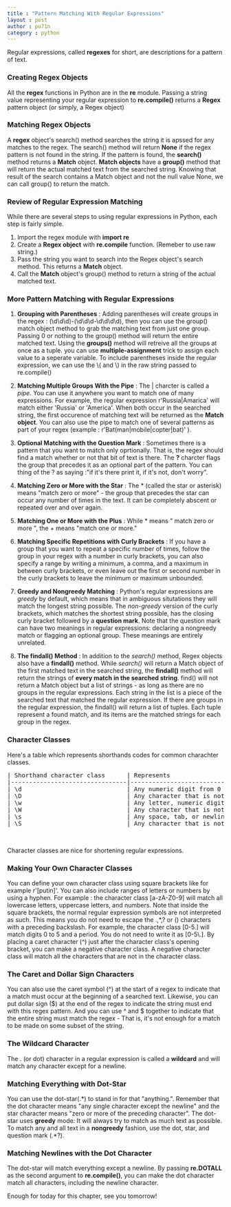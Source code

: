 ```yaml
---
title : "Pattern Matching With Regular Expressions"
layout : post
author : pu71n
category : python 
---
```


Regular expressions, called **regexes** for short, are descriptions for a pattern of text. 

### Creating Regex Objects 

All the **regex** functions in Python are in the **re** module. 
Passing a string value representing your regular expression to **re.compile()** returns a **Regex** pattern object (or simply, a Regex object)

### Matching Regex Objects 

A **regex** object's search() method searches the string it is apssed for any matches to the regex. The search() method will return **None** if the regex pattern is not found in the string. If the pattern is found, the **search()** method returns a **Match** object. **Match objects** have a **group()** method that will return the actual matched text from the searched string. 
Knowing that result of the search contains a Match object and not the null value None, we can call group() to return the match. 

### Review of Regular Expression Matching 

While there are several steps to using regular expressions in Python, each step is fairly simple. 

1. Import the regex module with **import re**
2. Create a **Regex object** with **re.compile** function. (Remeber to use raw string.) 
3. Pass the string you want to search into the Regex object's search method. This returns a **Match** object. 
4. Call the **Match** object's group() method to return a string of the actual matched text. 

### More Pattern Matching with Regular Expressions

1. **Grouping with Parentheses** : Adding parentheses will create groups in the regex : (\d\d\d)-(\d\d\d-\d\d\d\d), then you can use the group() match object method to grab the matching text from just one group. Passing 0 or nothing to the group() method will return the entire matched text. Using the **groups()** method will retreive all the groups at once as a tuple. you can use **multiple-assignment** trick to assign each value to a seperate variable.
To include parentheses inside the regular expression, we can use the \\( and \\) in the raw string passed to re.compile()

2. **Matching Multiple Groups With the Pipe** : The \| charcter is called a *pipe*. You can use it anywhere you want to match one of many expressions. For example, the regular expression r'Russia|Amarica' will match either 'Russia' or 'America'.
When both occur in the searched string, the first occurence of matching text will be returned as the **Match object**. You can also use the pipe to match one of several patterns as part of your regex (example : r'Bat(man|mobile|copter|bat)' ).
3. **Optional Matching with the Question Mark** : Sometimes there is a pattern that you want to match only oprtionally. That is, the regex should find a match whether or not that bit of text is there. The **?** charcter flags the group that precedes it as an optional part of the pattern. You can thing of the ? as saying :"if it's there print it, if it's not, don't worry".
4. **Matching Zero or More with the Star** : The \* (called the star or asterisk) means "match zero or more" - the group that precedes the star can occur any number of times in the text. It can be completely abscent or repeated over and over again. 
5. **Matching One or More with the Plus** : While \* means " match zero or more ", the + means "match one or more." 
6. **Matching Specific Repetitions with Curly Brackets** : If you have a group that you want to repeat a specific number of times, follow the group in your regex with a number in curly brackets, you can also specify a range by writing a minimum, a comma, and a maximum in between curly brackets, or even leave out the first or second number in the curly brackets to leave the minimum or maximum unbounded. 
7. **Greedy and Nongreedy Matching** : Python's regular expressions are *greedy* by default, which means that in ambiguous situtations they will match the longest string possible. The *non-greedy* version of the curly brackets, which matches the shortest string possible, has the closing curly bracket followed by a **question mark**. Note that the question mark can have two meanings in regular expressions: declaring a nongreedy match or flagging an optional group. These meanings are entirely unrelated.
8. **The findall() Method** : In addition to the *search()* method, Regex objects also have a **findall()** method. While *search()* will return a Match object of the first matched text in the searched string, the **findall()** method will return the strings of **every match in the searched string**.
find() will not return a Match object but a list of strings - as long as there are no groups in the regular expressions. Each string in the list is a piece of the searched text that matched the regular expression. If there are groups in the regular expression, the findall() will return a list of tuples. Each tuple represent a found match, and its items are the matched strings for each group in the regex. 

### Character Classes 
Here's a table which represents shorthands codes for common charachter classes.
<pre>
| Shorthand character class      | Represents                                                                                           |
|--------------------------------|------------------------------------------------------------------------------------------------------|
| \d                             | Any numeric digit from 0 to 9                                                                        |
| \D                             | Any character that is not a numeric digit from 0 to 9                                                |
| \w                             | Any letter, numeric digit, or the underscore character. Think of this as matching 'word' characters. |
| \W                             | Any character that is not a letter, numeric digit, or the underscore character.                      |
| \s                             | Any space, tab, or newline character. (Think of this as  matching 'space' characters.)               |
| \S                             | Any character that is not a space, tab, or newline.                                                  |


</pre>

Character classes are nice for shortening regular expressions.

### Making Your Own Character Classes
You can define your own character class using square brackets like for example r'[putin]'. You can also include ranges of letters or numbers by using a hyphen. For example : the character class [a-zA-Z0-9] will match all lowercase letters, uppercase letters, and numbers. Note that inside the square brackets, the normal regular expression symbols are not interpreted as such. This means you do not need to escape the .,\*,? or () characters with a preceding backslash. For example, the character class [0-5.] will match digits 0 to 5 and a period. You do not need to write it as [0-5\\.].
By placing a caret character (^) just after the character class's opening bracket, you can make a negative character class. A negative character class will match all the characters that are not in the character class. 

### The Caret and Dollar Sign Characters
You can also use the caret symbol (^) at the start of a regex to indicate that a match must occur at the beginning of a searched text. Likewise, you can put dollar sign ($) at the end of the regex to indicate the string must end with this regex pattern. And you can use ^ and $ together to indicate that the entire string must match the regex - That is, it's not enough for a match to be made on some subset of the string. 

### The Wildcard Character 
The . (or dot) character in a regular expression is called a **wildcard** and will match any character except for a newline. 

### Matching Everything with Dot-Star 
You can use the dot-star(.\*) to stand in for that "anything.". Remember that the dot character means "any single character except the newline" and the star character means "zero or more of the preceding character".
The dot-star uses **greedy** mode: It will always try to match as much text as possible. To match any and all text in a **nongreedy** fashion, use the dot, star, and question mark (.\*?).

### Matching Newlines with the Dot Character
The dot-star will match everything except a newline. By passing **re.DOTALL** as the second argument to **re.compile()**, you can make the dot character match all characters, including the newline character. 

Enough for today for this chapter, see you tomorrow!
